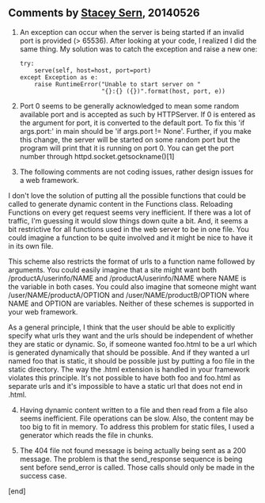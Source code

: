 ## Comments by [Stacey Sern](https://github.com/staceysern), 20140526

 1. An exception can occur when the server is being started if an invalid port is provided (> 65536).  After looking at your code, I realized I did the same thing.  My solution was to catch the exception and raise a new one:

        try:
            serve(self, host=host, port=port)
        except Exception as e:
            raise RuntimeError("Unable to start server on "
                               "{}:{} ({})".format(host, port, e))

 2. Port 0 seems to be generally acknowledged to mean some random available port and is accepted as such by HTTPServer.  If 0 is entered as the argument for port, it is converted to the default port.  To fix this 'if args.port:' in main should be 'if args.port != None'.  Further, if you make this change, the server will be started on some random port but the program will print that it is running on port 0.  You can get the port number through httpd.socket.getsockname()[1]

 3. The following comments are not coding issues, rather design issues for a web framework.

   I don't love the solution of putting all the possible functions that could be called to generate dynamic content in the Functions class.  Reloading Functions on every get request seems very inefficient.  If there was a lot of traffic, I'm guessing it would slow things down quite a bit.  And, it seems a bit restrictive for all functions used in the web server to be in one file.  You could imagine a function to be quite involved and it might be nice to have it in its own file.

   This scheme also restricts the format of urls to a function name followed by arguments.  You could easily imagine that a site might want both /productA/userinfo/NAME and /productA/userinfo/NAME where NAME is the variable in both cases.  You could also imagine that someone might want /user/NAME/productA/OPTION and /user/NAME/productB/OPTION where NAME and OPTION are variables.  Neither of these schemes is supported in your web framework.

   As a general principle, I think that the user should be able to explicitly specify what urls they want and the urls should be independent of whether they are static or dynamic.  So, if someone wanted foo.html to be a url which is generated dynamically that should be possible.  And if they wanted a url named foo that is static, it should be possible just by putting a foo file in the static directory.  The way the .html extension is handled in your framework violates this principle.  It's not possible to have both foo and foo.html as separate urls and it's impossible to have a static url that does not end in .html.

 4. Having dynamic content written to a file and then read from a file also seems inefficient.  File operations can be slow.  Also, the content may be too big to fit in memory.  To address this problem for static files, I used a generator which reads the file in chunks.

 5. The 404 file not found message is being actually being sent as a 200 message.  The problem is that the send_response sequence is being sent  before send_error is called.  Those calls should only be made in the success case.

[end]
